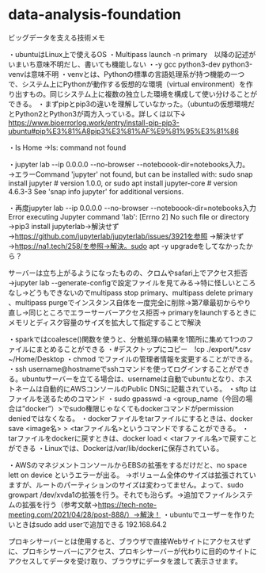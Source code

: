 # data-analysis-foundation

ビッグデータを支える技術メモ

・ubuntuはLinux上で使えるOS
・Multipass launch -n primary　以降の記述がいまいち意味不明だし、書いても機能しない
・-y gcc python3-dev python3-venvは意味不明
・venvとは、Pythonの標準の言語処理系が持つ機能の一つで、システム上にPythonが動作する仮想的な環境（virtual environment）を作り出すもの。同じシステム上に複数の独立した環境を構成して使い分けることができる。
・まずpipとpip3の違いを理解していなかった。（ubuntuの仮想環境だとPython2とPython3が両方入っている。詳しくは以下↓
https://www.bioerrorlog.work/entry/install-pip-pip3-ubuntu#pip%E3%81%A8pip3%E3%81%AF%E9%81%95%E3%81%86

・Is Home
→Is: command not found

・jupyter lab --ip 0.0.0.0 --no-browser --noteboook-dir=notebooks入力。
→エラーCommand 'jupyter' not found, but can be installed with:
sudo snap install jupyter       # version 1.0.0, or
sudo apt  install jupyter-core  # version 4.6.3-3
See 'snap info jupyter' for additional versions.

・再度jupyter lab --ip 0.0.0.0 --no-browser --noteboook-dir=notebooks入力
Error executing Jupyter command 'lab': [Errno 2] No such file or directory
→pip3 install jupyterlab→解決せず→https://github.com/jupyterlab/jupyterlab/issues/3921を参照
→解決せず→https://na1.tech/258/を参照→解決。sudo apt -y upgradeをしてなかったから？

サーバーは立ち上がるようになったものの、クロムやsafari上でアクセス拒否
→jupyter lab --generate-configで設定ファイルを見てみる→特に怪しいところなし→どうもできないのでmultipass stop primary、multipass delete primary 、multipass purgeでインスタンス自体を一度完全に削除→第7章最初からやり直し→同じところでエラーサーバーアクセス拒否→ primaryをlaunchするときにメモリとディスク容量のサイズを拡大して指定することで解決

・sparkではcoalesce()関数を使うと、分散処理の結果を1箇所に集めて1つのファイルにまとめることができる
・#デスクトップにコピー　!cp ./export/*.csv ~/Home/Desktop
・chmod でファイルの管理者情報を変更することができる。
・ssh username@hostnameでsshコマンドを使ってログインすることができる。ubuntuサーバーを立てる場合は、usernameは自動でubuntuとなり、ホストネームは自動的にAWSコンソールのPublic DNSに記載されている。
・sftp はファイルを送るためのコマンド
・sudo gpasswd -a <username> <group_name（今回の場合は”docker”）>でsudo権限じゃなくてもdockerコマンドがpermission deniedではなくなる。
・dockerファイルをtarファイルにするときは、docker save <image名> > <tarファイル名>というコマンドですることができる。
・tarファイルをdockerに戻すときは、docker load < <tarファイル名>で戻すことができる
・Linuxでは、Dockerは/var/lib/dockerに保存されている。

・AWSのマネジメントコンソールからEBSの拡張をするだけだと、no space lett on device というエラーが出る。
→ボリューム全体のサイズは拡張されていますが、ルートのパーティションのサイズは変わってません。よって、sudo growpart /dev/xvda1の拡張を行う。それでも治らず。→追加でファイルシステムの拡張を行う（参考文献→https://tech-note-meeting.com/2021/04/28/post-888/）→解決！
・ubuntuでユーザーを作りたいときはsudo add userで追加できる
192.168.64.2 


プロキシサーバーとは使用すると、ブラウザで直接Webサイトにアクセスせずに、プロキシサーバーにアクセス、プロキシサーバーが代わりに目的のサイトにアクセスしてデータを受け取り、ブラウザにデータを渡して表示させます。






